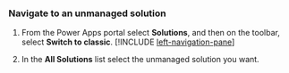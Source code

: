 ### Navigate to an unmanaged solution

1. From the Power Apps portal select **Solutions**, and then on the toolbar, select **Switch to classic**. [!INCLUDE [left-navigation-pane](left-navigation-pane.md)]

2. In the **All Solutions** list select the unmanaged solution you want.

